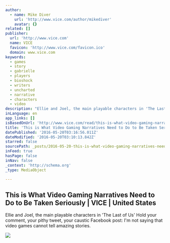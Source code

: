 ```yaml
---
author:
  - name: Mike Diver
    url: 'http://www.vice.com/author/mikediver'
    avatar: {}
related: []
publisher:
  url: 'http://www.vice.com'
  name: VICE
  favicon: 'http://www.vice.com/favicon.ico'
  domain: www.vice.com
keywords:
  - games
  - story
  - gabrielle
  - players
  - bioshock
  - writers
  - uncharted
  - narrative
  - characters
  - video
description: "Ellie and Joel, the main playable characters in 'The Last of Us' Hold your comment, your pithy tweet, your caustic Facebook post: I'm not saying that video games cannot tell amazing stories."
inLanguage: en
app_links: []
isBasedOnUrl: 'http://www.vice.com/read/this-is-what-video-gaming-narratives-need-to-do-to-be-taken-seriously-145'
title: 'This is What Video Gaming Narratives Need to Do to Be Taken Seriously | VICE | United States'
datePublished: '2016-05-20T03:16:56.011Z'
dateModified: '2016-05-20T03:10:13.842Z'
starred: false
sourcePath: _posts/2016-05-20-this-is-what-video-gaming-narratives-need-to-do-to-be-taken.md
inFeed: true
hasPage: false
inNav: false
_context: 'http://schema.org'
_type: MediaObject

---
```

<article style=""><h1>This is What Video Gaming Narratives Need to Do to Be Taken Seriously | VICE | United States</h1><p>Ellie and Joel, the main playable characters in 'The Last of Us' Hold your comment, your pithy tweet, your caustic Facebook post: I'm not saying that video games cannot tell amazing stories.</p><img src="https://vice-images.vice.com/images/articles/meta/2016/05/19/this-is-what-video-gaming-narratives-need-to-do-to-be-taken-seriously-145-1463654887.jpg?resize=*:*&amp;output-quality=75" /></article>
